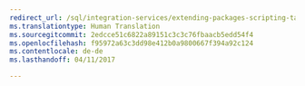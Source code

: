 ```yaml
---
redirect_url: /sql/integration-services/extending-packages-scripting-task-examples/script-task-examples
ms.translationtype: Human Translation
ms.sourcegitcommit: 2edcce51c6822a89151c3c3c76fbaacb5edd54f4
ms.openlocfilehash: f95972a63c3dd98e412b0a9800667f394a92c124
ms.contentlocale: de-de
ms.lasthandoff: 04/11/2017

---
```


